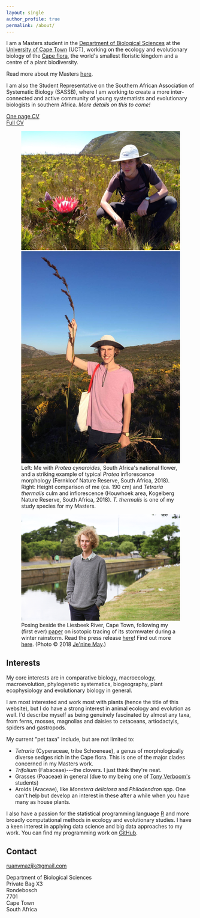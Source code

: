 ```yaml
---
layout: single
author_profile: true
permalink: /about/
---
```


I am a Masters student in the [Department of Biological Sciences](http://www.biologicalsciences.uct.ac.za/) at the [University of Cape Town](http://www.uct.ac.za/) (UCT), working on the ecology and evolutionary biology of the [Cape flora](https://en.wikipedia.org/wiki/Cape_Floristic_Region), the world's smallest floristic kingdom and a centre of a plant biodiversity.

Read more about my Masters [here](/projects/#MSc).

<!--
  <img src="/assets/images/logos/UCT.png" align="right" width="60" />
  <img src="/assets/images/logos/BIO.png" align="right" width="60" />
-->

I am also the Student Representative on the Southern African Association of Systematic Biology (SASSB), where I am working to create a more inter-connected and active community of young systematists and evolutionary biologists in southern Africa. _More details on this to come!_

<!-- <img src="/assets/images/logos/SASSB.png" align="right" width="60" /> -->

[One page CV](/cv/RvanMazijk_CV_1p.pdf) <br>
[Full CV](/cv/RvanMazijk_CV_full.pdf)

<!-- Photos of me -->

<figure class="half">
  <img src="/assets/images/me-w-P-cynaroides.jpg" />
  <img src="/assets/images/me-w-T-thermalis.jpg" />
  <figcaption>Left: Me with <i>Protea cynaroides</i>, South Africa's national flower, and a striking example of typical <i>Protea</i> inflorescence morphology (Fernkloof Nature Reserve, South Africa, 2018). Right: Height comparison of me (ca. 190 cm) and <i>Tetraria thermalis</i> culm and inflorescence (Houwhoek area, Kogelberg Nature Reserve, South Africa, 2018). <i>T. thermalis</i> is one of my study species for my Masters.</figcaption>
</figure>

<figure>
  <img src="/assets/images/JM_UCT-WaterSA-Student-Ruan-van-Mazijk-4.jpg" />
  <figcaption>Posing beside the Liesbeek River, Cape Town, following my (first ever) <a href="http://dx.doi.org/10.4314/wsa.v44i4.16">paper</a> on isotopic tracing of its stormwater during a winter rainstorm. Read the press release <a href="https://www.news.uct.ac.za/article/-2018-11-26-harvesting-storm-water-from-the-liesbeek-river">here</a>! Find out more <a href="/projects/#isopaper">here</a>. (Photo © 2018 <a href="https://www.linkedin.com/in/je-nine-may-4619a119/">Je'nine May</a>.)</figcaption>
</figure>

## Interests

My core interests are in comparative biology, macroecology, macroevolution, phylogenetic systematics, biogeography, plant ecophysiology and evolutionary biology in general.

I am most interested and work most with plants (hence the title of this website), but I do have a strong interest in animal ecology and evolution as well. I'd describe myself as being genuinely fascinated by almost any taxa, from ferns, mosses, magnolias and daisies to cetaceans, artiodactyls, spiders and gastropods.

My current "pet taxa" include, but are not limited to:

- _Tetraria_ (Cyperaceae, tribe Schoeneae), a genus of morphologically diverse sedges rich in the Cape flora. This is one of the major clades concerned in my Masters work.
- _Trifolium_ (Fabaceae)---the clovers. I just think they're neat.
- Grasses (Poaceae) in general (due to my being one of [Tony Verboom's](http://www.biologicalsciences.uct.ac.za/bio/staff/academic/verboom) students)
- Aroids (Araceae), like _Monstera deliciosa_ and _Philodendron_ spp. One can't help but develop an interest in these after a while when you have many as house plants.

I also have a passion for the statistical programming language [R](https://www.r-project.org/) and more broadly computational methods in ecology and evolutionary studies. I have a keen interest in applying data science and big data approaches to my work. You can find my programming work on <a href="https://github.com/rvanmazijk" rel="nofollow noopener noreferrer"><i class="fab fa-fw fa-github" aria-hidden="true"></i> GitHub</a>.

## Contact

<ruanvmazijk@gmail.com>

Department of Biological Sciences <br>
Private Bag X3 <br>
Rondebosch <br>
7701 <br>
Cape Town <br>
South Africa

<!--
  - label: "Twitter"
    icon : "fab fa-fw fa-twitter-square"
    url  : "https://twitter.com/rvanmazijk"
  - label: "Facebook"
    icon : "fab fa-fw fa-facebook-square"
    url  : "https://www.facebook.com/ruan.vanmazijk"
  - label: "Instagram"
    icon : "fab fa-fw fa-instagram"
    url  : "https://instagram.com/rvanmazijk"
  - label: "GitHub"
    icon : "fab fa-fw fa-github"
    url  : "https://github.com/rvanmazijk"
  - label: "LinkedIn"
    icon : "fab fa-fw fa-linkedin"
    url  : "https://www.linkedin.com/in/ruan-van-mazijk-4a04b0127/"
  - label: "ResearchGate"
    icon : "fab fa-fw fa-researchgate"
    url  : "https://www.researchgate.net/profile/Ruan_Van_Mazijk"
  - label: "Mendeley"
    icon : "fab fa-fw fa-mendeley"
    url  : "https://www.mendeley.com/profiles/ruan-van-mazijk/"
-->
